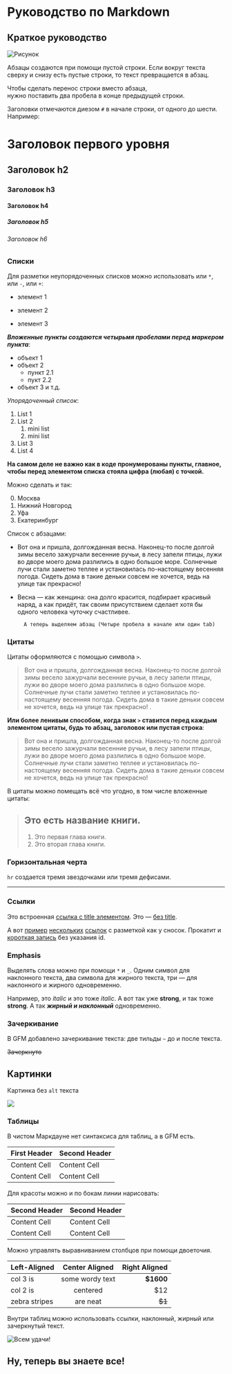 # Руководство по Markdown

## Краткое руководство

![Рисунок](%D1%88.png)

Абзацы создаются при помощи пустой строки. Если вокруг текста сверху и снизу есть пустые строки, то текст превращается в абзац.  


Чтобы сделать перенос строки вместо абзаца,  
нужно поставить два пробела в конце предыдущей строки.  

Заголовки отмечаются диезом `#` в начале строки, от одного до шести. Например:

# Заголовок первого уровня #

## Заголовок h2

### Заголовок h3

#### Заголовок h4

##### Заголовок h5

###### Заголовок h6

### Списки

Для разметки неупорядоченных списков можно использовать или `*`, или `-`, или `+`:

* элемент 1
- элемент 2
+ элемент 3

***Вложенные пункты создаются четырьмя пробелами перед маркером пункта***:

* объект 1
* объект 2
    * пункт 2.1
    * пукт 2.2
* объект 3 и т.д.

_Упорядоченный список_:

1. List 1
2. List 2
    1. mini list
    2. mini list
3. List 3
4. List 4

**На самом деле не важно как в коде пронумерованы пункты, главное, чтобы перед элементом списка стояла цифра (любая) с точкой.**   

Можно сделать и так:

0. Москва
0. Нижний Новгород
0. Уфа
0. Екатеринбург

Список с абзацами:

* Вот она и пришла, долгожданная весна. Наконец-то после долгой зимы весело зажурчали весенние ручьи, в лесу запели птицы, лужи во дворе моего дома разлились в одно большое море. Солнечные лучи стали заметно теплее и установилась по-настоящему весенняя погода. Сидеть дома в такие деньки совсем не хочется, ведь на улице так прекрасно!

* Весна — как женщина: она долго красится, подбирает красивый наряд, а как придёт, так своим присутствием сделает хотя бы одного человека чуточку счастливее.

        А теперь выделяем абзац (Четыре пробела в начале или один tab)

### Цитаты

Цитаты оформляются с помощью символа `>`.
> Вот она и пришла, долгожданная весна.
> Наконец-то после долгой зимы весело зажурчали весенние ручьи, в лесу запели птицы, лужи во дворе моего дома разлились в одно большое море. 
> Солнечные лучи стали заметно теплее и установилась по-настоящему весенняя погода. 
> Сидеть дома в такие деньки совсем не хочется, ведь на улице так прекрасно!
>.

**Или более ленивым способом, когда знак `>` ставится перед каждым элементом цитаты, будь то абзац, заголовок или пустая строка**:

> Вот она и пришла, долгожданная весна. Наконец-то после долгой зимы весело зажурчали весенние ручьи, в лесу запели птицы, лужи во дворе моего дома разлились в одно большое море. 
> Солнечные лучи стали заметно теплее и установилась по-настоящему весенняя погода.  Сидеть дома в такие деньки совсем не хочется, ведь на улице так прекрасно!

В цитаты можно помещать всё что угодно, в том числе вложенные цитаты:

> ## Это есть название книги.
> 1.   Это первая глава книги.
> 2.   Это вторая глава книги.
     
### Горизонтальная черта

`hr` создается тремя звездочками или тремя дефисами.

*** 

### Ссылки

Это встроенная [ссылка с title элементом](http://example.com/link "Я ссылка"). Это — [без title](http://example.com/link).

А вот [пример][1] [нескольких][2] [ссылок][id] с разметкой как у сносок. Прокатит и [короткая запись][] без указания id.

[1]: http://example.com/ "Optional Title Here"
[2]: http://example.com/some
[id]: http://example.com/links (Optional Title Here)
[короткая запись]: http://example.com/short

### Emphasis

Выделять слова можно при помощи `*` и `_`. Одним символ для наклонного текста, два символа для жирного текста, три — для наклонного и жирного одновременно.

Например, это _italic_ и это тоже *italic*. А вот так уже __strong__, и так тоже **strong**. А так ***жирный и наклонный*** одновременно.

### Зачеркивание

В GFM добавлено зачеркивание текста: две тильды `~` до и после текста.

~~Зачеркнуто~~

## Картинки

Картинка без `alt` текста

![](2.jpg)

### Таблицы

В чистом Маркдауне нет синтаксиса для таблиц, а в GFM есть.

First Header  | Second Header
------------- | -------------
Content Cell  | Content Cell
Content Cell  | Content Cell

Для красоты можно и по бокам линии нарисовать:

| Second Header | Second Header |
| ------------- | ------------- |
| Content Cell  | Content Cell  |
| Content Cell  | Content Cell  |

Можно управлять выравниванием столбцов при помощи двоеточия.

| Left-Aligned  | Center Aligned  | Right Aligned |
|:------------- |:---------------:| -------------:|
| col 3 is      | some wordy text |     **$1600** |
| col 2 is      | centered        |         $12   |
| zebra stripes | are neat        |        ~~$1~~ |

Внутри таблиц можно использовать ссылки, наклонный, жирный или зачеркнутый текст.

![Всем удачи!](3.jpg)

## Ну, теперь вы знаете все! 